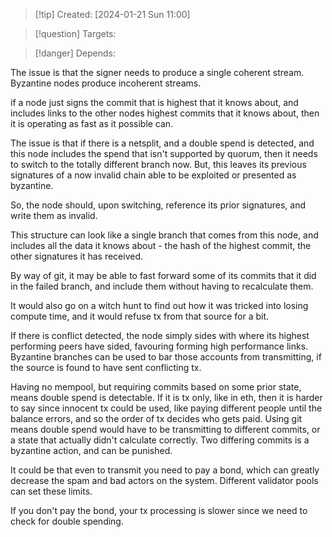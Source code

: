 
>[!tip] Created: [2024-01-21 Sun 11:00]

>[!question] Targets: 

>[!danger] Depends: 

The issue is that the signer needs to produce a single coherent stream.
Byzantine nodes produce incoherent streams.

if a node just signs the commit that is highest that it knows about, and includes links to the other nodes highest commits that it knows about, then it is operating as fast as it possible can.

The issue is that if there is a netsplit, and a double spend is detected, and this node includes the spend that isn't supported by quorum, then it needs to switch to the totally different branch now.  But, this leaves its previous signatures of a now invalid chain able to be exploited or presented as byzantine.

So, the node should, upon switching, reference its prior signatures, and write them as invalid.

This structure can look like a single branch that comes from this node, and includes all the data it knows about - the hash of the highest commit, the other signatures it has received.

By way of git, it may be able to fast forward some of its commits that it did in the failed branch, and include them without having to recalculate them.

It would also go on a witch hunt to find out how it was tricked into losing compute time, and it would refuse tx from that source for a bit.

If there is conflict detected, the node simply sides with where its highest performing peers have sided, favouring forming high performance links.  Byzantine branches can be used to bar those accounts from transmitting, if the source is found to have sent conflicting tx.

Having no mempool, but requiring commits based on some prior state, means double spend is detectable.  If it is tx only, like in eth, then it is harder to say since innocent tx could be used, like paying different people until the balance errors, and so the order of tx decides who gets paid.  Using git means double spend would have to be transmitting to different commits, or a state that actually didn't calculate correctly.  Two differing commits is a byzantine action, and can be punished. 

It could be that even to transmit you need to pay a bond, which can greatly decrease the spam and bad actors on the system.  Different validator pools can set these limits.

If you don't pay the bond, your tx processing is slower since we need to check for double spending.